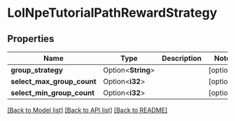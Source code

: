 # LolNpeTutorialPathRewardStrategy

## Properties

Name | Type | Description | Notes
------------ | ------------- | ------------- | -------------
**group_strategy** | Option<**String**> |  | [optional]
**select_max_group_count** | Option<**i32**> |  | [optional]
**select_min_group_count** | Option<**i32**> |  | [optional]

[[Back to Model list]](../README.md#documentation-for-models) [[Back to API list]](../README.md#documentation-for-api-endpoints) [[Back to README]](../README.md)


